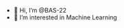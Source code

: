 - 👋 Hi, I’m @BAS-22
- 👀 I’m interested in Machine Learning


<!---
BAS-22/BAS-22 is a ✨ special ✨ repository because its `README.md` (this file) appears on your GitHub profile.
You can click the Preview link to take a look at your changes.
--->
